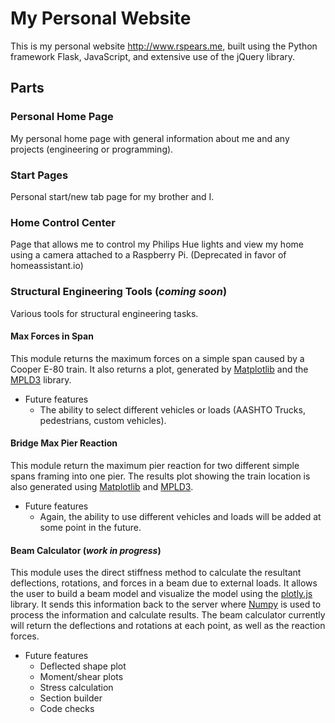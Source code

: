 # My Personal Website
This is my personal website http://www.rspears.me, built using the Python framework Flask, JavaScript, and extensive use of the jQuery library.

## Parts
### Personal Home Page
My personal home page with general information about me and any projects (engineering or programming).

### Start Pages
Personal start/new tab page for my brother and I.

### Home Control Center
Page that allows me to control my Philips Hue lights and view my home using a camera attached to a Raspberry Pi. (Deprecated in favor of homeassistant.io)

### Structural Engineering Tools (*coming soon*)
Various tools for structural engineering tasks.

#### Max Forces in Span
This module returns the maximum forces on a simple span caused by a Cooper E-80 train. It also returns a plot, generated by [Matplotlib](http://www.matplotlib.org) and the [MPLD3](http://mpld3.github.io) library.
* Future features
  - The ability to select different vehicles or loads (AASHTO Trucks, pedestrians, custom vehicles).

#### Bridge Max Pier Reaction
This module return the maximum pier reaction for two different simple spans framing into one pier. The results plot showing the train location is also generated using [Matplotlib](http://www.matplotlib.org) and [MPLD3](http://mpld3.github.io).
* Future features
  - Again, the ability to use different vehicles and loads will be added at some point in the future.

#### Beam Calculator (*work in progress*)
This module uses the direct stiffness method to calculate the resultant deflections, rotations, and forces in a beam due to external loads. It allows the user to build a beam model and visualize the model using the [plotly.js](https://plot.ly/javascript) library. It sends this information back to the server where [Numpy](http://www.numpy.org) is used to process the information and calculate results. The beam calculator currently will return the deflections and rotations at each point, as well as the reaction forces.
* Future features
  - Deflected shape plot
  - Moment/shear plots
  - Stress calculation
  - Section builder
  - Code checks
